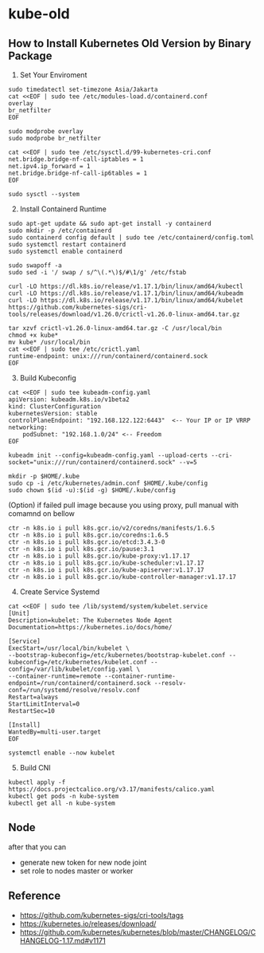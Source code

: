 # kube-old
## How to Install Kubernetes Old Version by Binary Package

1. Set Your Enviroment
```
sudo timedatectl set-timezone Asia/Jakarta
cat <<EOF | sudo tee /etc/modules-load.d/containerd.conf 
overlay 
br_netfilter 
EOF

sudo modprobe overlay 
sudo modprobe br_netfilter

cat <<EOF | sudo tee /etc/sysctl.d/99-kubernetes-cri.conf 
net.bridge.bridge-nf-call-iptables = 1 
net.ipv4.ip_forward = 1 
net.bridge.bridge-nf-call-ip6tables = 1 
EOF

sudo sysctl --system
```

2. Install Containerd Runtime
```
sudo apt-get update && sudo apt-get install -y containerd
sudo mkdir -p /etc/containerd
sudo containerd config default | sudo tee /etc/containerd/config.toml
sudo systemctl restart containerd
sudo systemctl enable containerd

sudo swapoff -a
sudo sed -i '/ swap / s/^\(.*\)$/#\1/g' /etc/fstab

curl -LO https://dl.k8s.io/release/v1.17.1/bin/linux/amd64/kubectl
curl -LO https://dl.k8s.io/release/v1.17.1/bin/linux/amd64/kubeadm
curl -LO https://dl.k8s.io/release/v1.17.1/bin/linux/amd64/kubelet
https://github.com/kubernetes-sigs/cri-tools/releases/download/v1.26.0/crictl-v1.26.0-linux-amd64.tar.gz

tar xzvf crictl-v1.26.0-linux-amd64.tar.gz -C /usr/local/bin
chmod +x kube*
mv kube* /usr/local/bin
cat <<EOF | sudo tee /etc/crictl.yaml
runtime-endpoint: unix:///run/containerd/containerd.sock
EOF
```

3. Build Kubeconfig
```
cat <<EOF | sudo tee kubeadm-config.yaml
apiVersion: kubeadm.k8s.io/v1beta2
kind: ClusterConfiguration
kubernetesVersion: stable
controlPlaneEndpoint: "192.168.122.122:6443"  <-- Your IP or IP VRRP
networking:
    podSubnet: "192.168.1.0/24" <-- Freedom
EOF

kubeadm init --config=kubeadm-config.yaml --upload-certs --cri-socket="unix:///run/containerd/containerd.sock" --v=5

mkdir -p $HOME/.kube
sudo cp -i /etc/kubernetes/admin.conf $HOME/.kube/config
sudo chown $(id -u):$(id -g) $HOME/.kube/config
```

(Option) if failed pull image because you using proxy, pull manual with comamnd on bellow
```
ctr -n k8s.io i pull k8s.gcr.io/v2/coredns/manifests/1.6.5
ctr -n k8s.io i pull k8s.gcr.io/coredns:1.6.5
ctr -n k8s.io i pull k8s.gcr.io/etcd:3.4.3-0
ctr -n k8s.io i pull k8s.gcr.io/pause:3.1
ctr -n k8s.io i pull k8s.gcr.io/kube-proxy:v1.17.17
ctr -n k8s.io i pull k8s.gcr.io/kube-scheduler:v1.17.17
ctr -n k8s.io i pull k8s.gcr.io/kube-apiserver:v1.17.17
ctr -n k8s.io i pull k8s.gcr.io/kube-controller-manager:v1.17.17
```

4. Create Service Systemd
```
cat <<EOF | sudo tee /lib/systemd/system/kubelet.service
[Unit]
Description=kubelet: The Kubernetes Node Agent
Documentation=https://kubernetes.io/docs/home/

[Service]
ExecStart=/usr/local/bin/kubelet \
--bootstrap-kubeconfig=/etc/kubernetes/bootstrap-kubelet.conf --kubeconfig=/etc/kubernetes/kubelet.conf --config=/var/lib/kubelet/config.yaml \
--container-runtime=remote --container-runtime-endpoint=/run/containerd/containerd.sock --resolv-conf=/run/systemd/resolve/resolv.conf
Restart=always
StartLimitInterval=0
RestartSec=10

[Install]
WantedBy=multi-user.target
EOF

systemctl enable --now kubelet
```

5. Build CNI
```
kubectl apply -f https://docs.projectcalico.org/v3.17/manifests/calico.yaml
kubectl get pods -n kube-system
kubectl get all -n kube-system
```

## Node
after that you can 
* generate new token for new node joint
* set role to nodes master or worker

## Reference
* https://github.com/kubernetes-sigs/cri-tools/tags
* https://kubernetes.io/releases/download/
* https://github.com/kubernetes/kubernetes/blob/master/CHANGELOG/CHANGELOG-1.17.md#v1171
